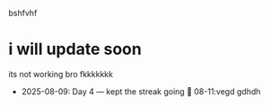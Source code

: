 bshfvhf <h1>i will update soon</h1>

its not working bro fkkkkkkk
- 2025-08-09: Day 4 — kept the streak going 🚀
08-11:vegd gdhdh